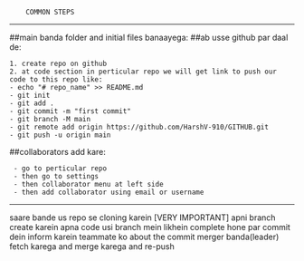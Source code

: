         COMMON STEPS
-----------------------------------------
##main banda folder and initial files banaayega:
##ab usse github par daal de:
```
1. create repo on github
2. at code section in perticular repo we will get link to push our code to this repo like: 
- echo "# repo_name" >> README.md
- git init
- git add .
- git commit -m "first commit"
- git branch -M main
- git remote add origin https://github.com/HarshV-910/GITHUB.git
- git push -u origin main

```

##collaborators add kare:
```
 - go to perticular repo
 - then go to settings
 - then collaborator menu at left side
 - then add collaborator using email or username
```

------------------- 
saare bande us repo se cloning karein
[VERY IMPORTANT] apni branch create karein
apna code usi branch mein likhein
 complete hone par commit dein
 inform karein teammate ko about the commit
 merger banda(leader) fetch karega and merge karega and re-push